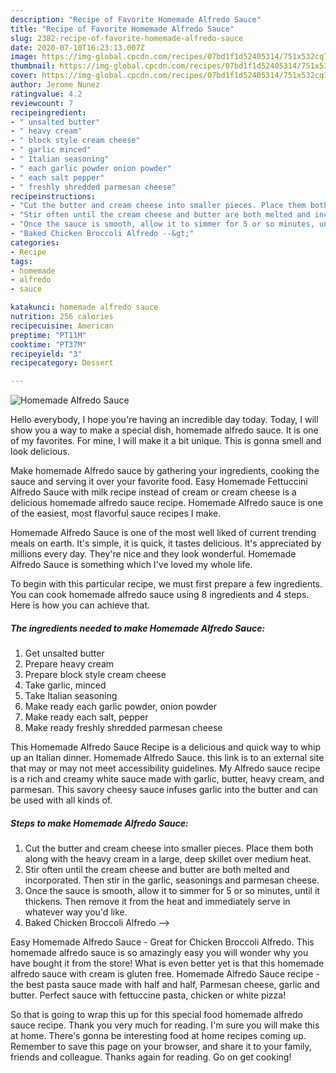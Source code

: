 ```yaml
---
description: "Recipe of Favorite Homemade Alfredo Sauce"
title: "Recipe of Favorite Homemade Alfredo Sauce"
slug: 2382-recipe-of-favorite-homemade-alfredo-sauce
date: 2020-07-10T16:23:13.007Z
image: https://img-global.cpcdn.com/recipes/07bd1f1d52405314/751x532cq70/homemade-alfredo-sauce-recipe-main-photo.jpg
thumbnail: https://img-global.cpcdn.com/recipes/07bd1f1d52405314/751x532cq70/homemade-alfredo-sauce-recipe-main-photo.jpg
cover: https://img-global.cpcdn.com/recipes/07bd1f1d52405314/751x532cq70/homemade-alfredo-sauce-recipe-main-photo.jpg
author: Jerome Nunez
ratingvalue: 4.2
reviewcount: 7
recipeingredient:
- " unsalted butter"
- " heavy cream"
- " block style cream cheese"
- " garlic minced"
- " Italian seasoning"
- " each garlic powder onion powder"
- " each salt pepper"
- " freshly shredded parmesan cheese"
recipeinstructions:
- "Cut the butter and cream cheese into smaller pieces. Place them both along with the heavy cream in a large, deep skillet over medium heat."
- "Stir often until the cream cheese and butter are both melted and incorporated. Then stir in the garlic, seasonings and parmesan cheese."
- "Once the sauce is smooth, allow it to simmer for 5 or so minutes, until it thickens. Then remove it from the heat and immediately serve in whatever way you&#39;d like."
- "Baked Chicken Broccoli Alfredo --&gt;"
categories:
- Recipe
tags:
- homemade
- alfredo
- sauce

katakunci: homemade alfredo sauce 
nutrition: 256 calories
recipecuisine: American
preptime: "PT11M"
cooktime: "PT37M"
recipeyield: "3"
recipecategory: Dessert

---
```



![Homemade Alfredo Sauce](https://img-global.cpcdn.com/recipes/07bd1f1d52405314/751x532cq70/homemade-alfredo-sauce-recipe-main-photo.jpg)

Hello everybody, I hope you're having an incredible day today. Today, I will show you a way to make a special dish, homemade alfredo sauce. It is one of my favorites. For mine, I will make it a bit unique. This is gonna smell and look delicious.

Make homemade Alfredo sauce by gathering your ingredients, cooking the sauce and serving it over your favorite food. Easy Homemade Fettuccini Alfredo Sauce with milk recipe instead of cream or cream cheese is a delicious homemade alfredo sauce recipe. Homemade Alfredo sauce is one of the easiest, most flavorful sauce recipes I make.

Homemade Alfredo Sauce is one of the most well liked of current trending meals on earth. It's simple, it is quick, it tastes delicious. It's appreciated by millions every day. They're nice and they look wonderful. Homemade Alfredo Sauce is something which I've loved my whole life.


To begin with this particular recipe, we must first prepare a few ingredients. You can cook homemade alfredo sauce using 8 ingredients and 4 steps. Here is how you can achieve that.

<!--inarticleads1-->

##### The ingredients needed to make Homemade Alfredo Sauce:

1. Get  unsalted butter
1. Prepare  heavy cream
1. Prepare  block style cream cheese
1. Take  garlic, minced
1. Take  Italian seasoning
1. Make ready  each garlic powder, onion powder
1. Make ready  each salt, pepper
1. Make ready  freshly shredded parmesan cheese


This Homemade Alfredo Sauce Recipe is a delicious and quick way to whip up an Italian dinner. Homemade Alfredo Sauce. this link is to an external site that may or may not meet accessibility guidelines. My Alfredo sauce recipe is a rich and creamy white sauce made with garlic, butter, heavy cream, and parmesan. This savory cheesy sauce infuses garlic into the butter and can be used with all kinds of. 

<!--inarticleads2-->

##### Steps to make Homemade Alfredo Sauce:

1. Cut the butter and cream cheese into smaller pieces. Place them both along with the heavy cream in a large, deep skillet over medium heat.
1. Stir often until the cream cheese and butter are both melted and incorporated. Then stir in the garlic, seasonings and parmesan cheese.
1. Once the sauce is smooth, allow it to simmer for 5 or so minutes, until it thickens. Then remove it from the heat and immediately serve in whatever way you&#39;d like.
1. Baked Chicken Broccoli Alfredo --&gt;


Easy Homemade Alfredo Sauce - Great for Chicken Broccoli Alfredo. This homemade alfredo sauce is so amazingly easy you will wonder why you have bought it from the store! What is even better yet is that this homemade alfredo sauce with cream is gluten free. Homemade Alfredo Sauce recipe - the best pasta sauce made with half and half, Parmesan cheese, garlic and butter. Perfect sauce with fettuccine pasta, chicken or white pizza! 

So that is going to wrap this up for this special food homemade alfredo sauce recipe. Thank you very much for reading. I'm sure you will make this at home. There's gonna be interesting food at home recipes coming up. Remember to save this page on your browser, and share it to your family, friends and colleague. Thanks again for reading. Go on get cooking!
